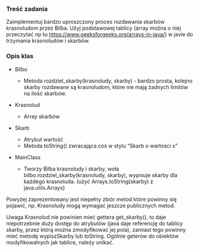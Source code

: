 ### Treść zadania
Zaimplementuj bardzo uproszczony proces rozdawania skarbów krasnoludom przez Bilba. Użyj podstawowej tablicy (array można o niej przeczytać np tu https://www.geeksforgeeks.org/arrays-in-java/) w javie do trzymania krasnoludów i skarbów.

### Opis klas
* Bilbo
    * Metoda rozdziel_skarby(krasnoludy, skarby) - bardzo prosta, kolejno skarby rozdawane są krasnoludom, które nie mają żadnych limitów na ilość skarbów.
* Krasnolud
    * Array skarbów
* Skarb
    * Atrybut wartość
    * Metoda toString() zwracająca coś w stylu “Skarb o wartości x”

* MainClass
    * Tworzy Bilba krasnoludy i skarby, woła bilbo.rozdziel_skarby(krasnoludy, skarby), wypisuje skarby dla każdego krasnoluda. (użyć Arrays.toString(skarby) z java.utils.Arrays)

Powyżej zaprezentowany jest niepełny zbiór metod które powinny się pojawić, np. Krasnoludy mogą wymagać jeszcze publicznych metod.

Uwaga Krasnolud nie powinien mieć gettera get_skarby(), to daje niepotrzebnie duży dostęp do atrybutów (java daje referencję do tablicy skarby, przez którą można zmodyfikować jej pola), zamiast tego  powinny mieć metodę wypiszSkarby lub toString. Ogólnie geterów do obiektów modyfikowalnych jak tablice, należy unikać.
